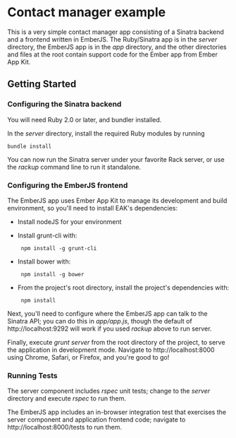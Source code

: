 # Contact manager example

This is a very simple contact manager app consisting of a Sinatra backend
and a frontend written in EmberJS.  The Ruby/Sinatra app is in the
_server_ directory, the EmberJS app is in the _app_ directory, and the
other directories and files at the root contain support code for the Ember app from Ember App
Kit.

## Getting Started

### Configuring the Sinatra backend

You will need Ruby 2.0 or later, and bundler installed.  

In the _server_ directory, install the required Ruby modules by running 

    bundle install 

You can now run the Sinatra server under your favorite Rack server, or
use the _rackup_ command line to run it standalone.

### Configuring the EmberJS frontend

The EmberJS app uses Ember App Kit to manage its development and build
environment, so you'll need to install EAK's dependencies:

  - Install nodeJS for your environment
  - Install grunt-cli with:
      
         npm install -g grunt-cli

  - Install bower with:
        
         npm install -g bower

  - From the project's root directory, install the project's
dependencies with:

         npm install


Next, you'll need to configure where the EmberJS app can talk to the
Sinatra API; you can do this in _app/app.js_, though the default of
http://localhost:9292 will work if you used _rackup_ above to run
server.


Finally, execute _grunt server_ from the root directory of the project,
to serve the application in development mode.   Navigate to
http://localhost:8000 using Chrome, Safari, or Firefox, and you're good
to go!

### Running Tests

The server component includes _rspec_ unit tests; change to the _server_
directory and execute _rspec_ to run them.

The EmberJS app includes an in-browser integration test that exercises
the server component and application frontend code; navigate to
http://localhost:8000/tests to run them.



